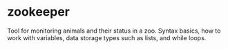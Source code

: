 # zookeeper
Tool for monitoring animals and their status in a zoo. Syntax basics, how to work with variables, data storage types such as lists, and while loops.
